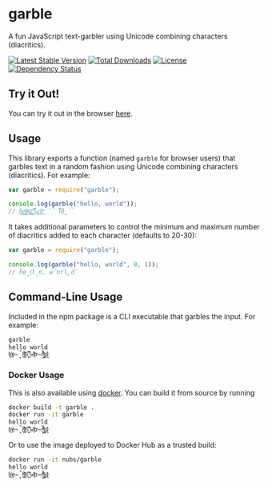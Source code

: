 # garble
A fun JavaScript text-garbler using Unicode combining characters (diacritics).

[![Latest Stable Version](http://img.shields.io/npm/v/garble.svg?style=flat)](https://www.npmjs.org/package/garble)
[![Total Downloads](http://img.shields.io/npm/dm/garble.svg?style=flat)](https://www.npmjs.org/package/garble)
[![License](http://img.shields.io/npm/l/garble.svg?style=flat)](https://www.npmjs.org/package/garble)
[![Dependency Status](https://www.versioneye.com/user/projects/555f85d6634daacd41000fee/badge.svg?style=flat)](https://www.versioneye.com/user/projects/555f85d6634daacd41000fee)

## Try it Out!
You can try it out in the browser [here](http://nubs.github.io/garble/).

## Usage
This library exports a function (named `garble` for browser users) that garbles
text in a random fashion using Unicode combining characters (diacritics).  For
example:

```js
var garble = require("garble");

console.log(garble("hello, world"));
// h͚̠̙̒e̖͇ͬ̕ļ̹̯ͩl̘ͮ͢͞o̷̪͓ͅ,͚̑̊͢ ̤̫̿͌w̥̦̹͢ö̥͊͜r̜̓̅͘l̓̉̀͝d̫́̉
```

It takes additional parameters to control the minimum and maximum number of
diacritics added to each character (defaults to 20-30):

```js
var garble = require("garble");

console.log(garble("hello, world", 0, 1));
// ḧe̟l͕l̝o, w̅orl̢d̅
```

## Command-Line Usage
Included in the npm package is a CLI executable that garbles the input.  For
example:

```bash
garble
hello world
h̤̊͟͏e̵̖̠̚l̫ͬ͠ͅl͚̓̀ͤo̜̻̔͆ ͓͗͒̕w̧ͩ̂̒ơ̵̙̊r̬ͫ̾̔l̺͔͓ͦd̷̘͈̾
```

### Docker Usage
This is also available using [docker](https://docker.com).  You can build it
from source by running

```bash
docker build -t garble .
docker run -it garble
hello world
h̤̊͟͏e̵̖̠̚l̫ͬ͠ͅl͚̓̀ͤo̜̻̔͆ ͓͗͒̕w̧ͩ̂̒ơ̵̙̊r̬ͫ̾̔l̺͔͓ͦd̷̘͈̾
```

Or to use the image deployed to Docker Hub as a trusted build:

```bash
docker run -it nubs/garble
hello world
h̤̊͟͏e̵̖̠̚l̫ͬ͠ͅl͚̓̀ͤo̜̻̔͆ ͓͗͒̕w̧ͩ̂̒ơ̵̙̊r̬ͫ̾̔l̺͔͓ͦd̷̘͈̾
```

